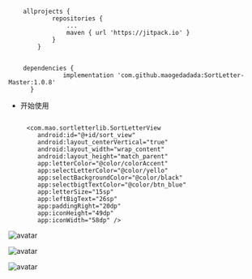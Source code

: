 

``` 

	allprojects {
			repositories {
				...
				maven { url 'https://jitpack.io' }
			}
		}
	
	
	dependencies {
	           implementation 'com.github.maogedadada:SortLetter-Master:1.0.8'
	  }
```
 
- 开始使用

```

     <com.mao.sortletterlib.SortLetterView
        android:id="@+id/sort_view"
        android:layout_centerVertical="true"
        android:layout_width="wrap_content"
        android:layout_height="match_parent"
        app:letterColor="@color/colorAccent"
        app:selectLetterColor="@color/yello"
        app:selectBackgroundColor="@color/black"
        app:selectbigtTextColor="@color/btn_blue"
        app:letterSize="15sp"
        app:leftBigText="26sp"
        app:paddingRight="20dp"
        app:iconHeight="49dp"
        app:iconWidth="58dp" />
```
![avatar](https://img-blog.csdnimg.cn/2019100809252764.jpg?x-oss-process=image/watermark,type_ZmFuZ3poZW5naGVpdGk,shadow_10,text_aHR0cHM6Ly9ibG9nLmNzZG4ubmV0L21hb2dlZGFkYWRh,size_16,color_FFFFFF,t_70)


![avatar](https://img-blog.csdnimg.cn/20191008092617198.jpg?x-oss-process=image/watermark,type_ZmFuZ3poZW5naGVpdGk,shadow_10,text_aHR0cHM6Ly9ibG9nLmNzZG4ubmV0L21hb2dlZGFkYWRh,size_16,color_FFFFFF,t_70)

![avatar](https://img-blog.csdnimg.cn/20191008092641837.jpg?x-oss-process=image/watermark,type_ZmFuZ3poZW5naGVpdGk,shadow_10,text_aHR0cHM6Ly9ibG9nLmNzZG4ubmV0L21hb2dlZGFkYWRh,size_16,color_FFFFFF,t_70)

